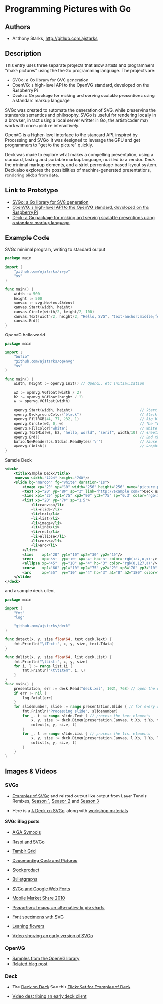 # Programming Pictures with Go

## Authors
- Anthony Starks, http://github.com/ajstarks

## Description

This entry uses three separate projects that allow artists and programmers "make pictures" using the the Go programming language.  The projects are:

* SVGo: a Go library for SVG generation
* OpenVG: a high-level API to the OpenVG standard, developed on the Raspberry Pi
* Deck: a Go package for making and serving scalable presentions using a standard markup language

SVGo was created to automate the generation of SVG, while preserving the standards semantics and philosophy.
SVGo is useful for rendering locally in a browser, in fact using a local server writter in Go, the artist/coder may work
with code+picture interactively.

OpenVG is a higher-level interface to the standard API, inspired by Processing and SVGo, it was designed to leverage the 
GPU and get programmers to "get to the picture" quickly.  

Deck was made to explore what makes a 
compelling presentation, using a standard, lasting and portable markup language, not tied to a vendor. 
Deck the minimal markup elements, and a strict percentage-based layout system.  
Deck also explores the possibilities of machine-generated presentations, rendering slides from data.


## Link to Prototype

* [SVGo: a Go library for SVG generation](http://github.com/ajstarks/svgo)
* [OpenVG: a high-level API to the OpenVG standard, developed on the Raspberry Pi](http://github.com/ajstarks/openvg)
* [Deck: a Go package for making and serving scalable presentions using a standard markup language](github.com/ajstarks/deck)



## Example Code

SVGo minimal program, writing to standard output
```go
package main

import (
    "github.com/ajstarks/svgo"
    "os"
)

func main() {
    width := 500
    height := 500
    canvas := svg.New(os.Stdout)
    canvas.Start(width, height)
    canvas.Circle(width/2, height/2, 100)
    canvas.Text(width/2, height/2, "Hello, SVG", "text-anchor:middle;font-size:30px;fill:white")
    canvas.End()
}

```


OpenVG hello world
```go
package main

import (
    "bufio"
    "github.com/ajstarks/openvg"
    "os"
)

func main() {
    width, height := openvg.Init() // OpenGL, etc initialization

    w2 := openvg.VGfloat(width / 2)
    h2 := openvg.VGfloat(height / 2)
    w := openvg.VGfloat(width)

    openvg.Start(width, height)                               // Start the picture
    openvg.BackgroundColor("black")                           // Black background
    openvg.FillRGB(44, 77, 232, 1)                            // Big blue marble
    openvg.Circle(w2, 0, w)                                   // The "world"
    openvg.FillColor("white")                                 // White text
    openvg.TextMid(w2, h2, "hello, world", "serif", width/10) // Greetings 
    openvg.End()                                              // End the picture
    bufio.NewReader(os.Stdin).ReadBytes('\n')                 // Pause until [RETURN]
    openvg.Finish()                                           // Graphics cleanup
}
```

Sample Deck
```xml
<deck>
    <title>Sample Deck</title>
    <canvas width="1024" height="768"/>
    <slide bg="maroon" fg="white" duration="1s">
        <image xp="20" yp="30" width="256" height="256" name="picture.png"/>
        <text xp="20" yp="80" sp="3" link="http://example.com/">Deck uses these elements</text>
        <line xp1="20" yp1="75" xp2="90" yp2="75" sp="0.3" color="rgb(127,127,127)"/>
        <list xp="20" yp="70" sp="1.5">
            <li>canvas</li>
            <li>slide</li>
            <li>text</li>
            <li>list</li>
            <li>image</li>
            <li>line</li>
            <li>rect</li>
            <li>ellipse</li>
            <li>curve</li>
            <li>arc</li>
        </list>
        <line    xp1="20" yp1="10" xp2="30" yp2="10"/>
        <rect    xp="35"  yp="10" wp="4" hp="3" color="rgb(127,0,0)"/>
        <ellipse xp="45"  yp="10" wp="4" hp="3" color="rgb(0,127,0)"/>
        <curve   xp1="60" yp1="10" xp2="75" yp2="20" xp3="70" yp3="10" />       
        <arc     xp="55"  yp="10" wp="4" hp="3" a1="0" a2="180" color="rgb(0,0,127)"/>
    </slide>
</deck>
```

and a sample deck client
```go
package main

import (
	"fmt"
	"log"

	"github.com/ajstarks/deck"
)

func dotext(x, y, size float64, text deck.Text) {
	fmt.Println("\tText:", x, y, size, text.Tdata)
}

func dolist(x, y, size float64, list deck.List) {
	fmt.Println("\tList:", x, y, size)
	for i, l := range list.Li {
		fmt.Println("\t\titem", i, l)
	}
}
func main() {
	presentation, err := deck.Read("deck.xml", 1024, 768) // open the deck
	if err != nil {
		log.Fatal(err)
	}
	for slidenumber, slide := range presentation.Slide { // for every slide...
		fmt.Println("Processing slide", slidenumber)
		for _, t := range slide.Text { // process the text elements
			x, y, size := deck.Dimen(presentation.Canvas, t.Xp, t.Yp, t.Sp)
			dotext(x, y, size, t)
		}
		for _, l := range slide.List { // process the list elements
			x, y, size := deck.Dimen(presentation.Canvas, l.Xp, l.Yp, l.Sp)
			dolist(x, y, size, l)
		}
	}
}
```

## Images & Videos

### SVGo

* [Examples of SVGo](http://www.flickr.com/photos/ajstarks/sets/72157623441699483/) and related output like
output from Layer Tennis Remixes, 
[Season 1](http://www.flickr.com/photos/ajstarks/sets/72157625428100068/), 
[Season 2](http://www.flickr.com/photos/ajstarks/sets/72157625302560593/) and 
[Season 3](http://www.flickr.com/photos/ajstarks/sets/72157624950756818/)

* Here is a [A Deck on SVGo](https://speakerdeck.com/ajstarks/programming-pictures-with-svgo), along with 
[workshop materials](https://speakerdeck.com/ajstarks/svgo-workshop)

#### SVGo Blog posts

* [AIGA Symbols](http://mindchunk.blogspot.com/2012/07/aiga-symbols.html)
* [Raspi and SVGo](http://mindchunk.blogspot.com/2012/06/raspberry-pi-and-svgo-tools.html)
* [Tumblr Grid](http://mindchunk.blogspot.com/2012/04/tumblr-grid.html)
* [Documenting Code and Pictures](http://mindchunk.blogspot.com/2011/10/documenting-code-and-pictures.html)
* [Stockproduct](http://mindchunk.blogspot.com/2011/08/stockproduct-comparisons-with-svg.html)
* [Bulletgraphs](http://mindchunk.blogspot.com/2011/07/bullet-graphs.html)
* [SVGo and Google Web Fonts](http://mindchunk.blogspot.com/2011/05/svgo-and-google-web-fonts.html)
* [Mobile Market Share 2010](http://mindchunk.blogspot.com/2010/11/mobile-market-share-2010.html)
* [Proportional maps, an alternative to pie charts](http://mindchunk.blogspot.com/2010/10/proportional-maps-alternative-to-pie.html)
* [Font specimens with SVG](http://mindchunk.blogspot.com/2010/04/font-specimens-with-svg.html)
* [Leaning flowers](http://mindchunk.blogspot.com/2010/03/leaning-flowers.html)

* [Video showing an early version of SVGo](https://www.youtube.com/watch?v=ze6O2Dj5gQ4)

### OpenVG

* [Samples from the OpenVG library](http://www.flickr.com/photos/ajstarks/sets/72157630913689774/)
* [Related blog post](http://mindchunk.blogspot.com/2012/09/openvg-on-raspberry-pi.html)


### Deck

* The [Deck on Deck](https://speakerdeck.com/ajstarks/deck-a-go-package-for-presentations)
See this [Flickr Set for Examples of Deck](http://www.flickr.com/photos/ajstarks/sets/72157634452348637/)

* [Video describing an early deck client](http://vimeo.com/69357909)


